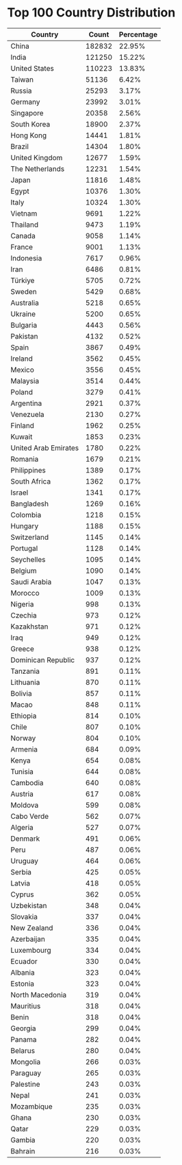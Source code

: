 # Top 100 Country Distribution
| Country | Count | Percentage |
|----|----|----|
| China | 182832 | 22.95% |
| India | 121250 | 15.22% |
| United States | 110223 | 13.83% |
| Taiwan | 51136 | 6.42% |
| Russia | 25293 | 3.17% |
| Germany | 23992 | 3.01% |
| Singapore | 20358 | 2.56% |
| South Korea | 18900 | 2.37% |
| Hong Kong | 14441 | 1.81% |
| Brazil | 14304 | 1.80% |
| United Kingdom | 12677 | 1.59% |
| The Netherlands | 12231 | 1.54% |
| Japan | 11816 | 1.48% |
| Egypt | 10376 | 1.30% |
| Italy | 10324 | 1.30% |
| Vietnam | 9691 | 1.22% |
| Thailand | 9473 | 1.19% |
| Canada | 9058 | 1.14% |
| France | 9001 | 1.13% |
| Indonesia | 7617 | 0.96% |
| Iran | 6486 | 0.81% |
| Türkiye | 5705 | 0.72% |
| Sweden | 5429 | 0.68% |
| Australia | 5218 | 0.65% |
| Ukraine | 5200 | 0.65% |
| Bulgaria | 4443 | 0.56% |
| Pakistan | 4132 | 0.52% |
| Spain | 3867 | 0.49% |
| Ireland | 3562 | 0.45% |
| Mexico | 3556 | 0.45% |
| Malaysia | 3514 | 0.44% |
| Poland | 3279 | 0.41% |
| Argentina | 2921 | 0.37% |
| Venezuela | 2130 | 0.27% |
| Finland | 1962 | 0.25% |
| Kuwait | 1853 | 0.23% |
| United Arab Emirates | 1780 | 0.22% |
| Romania | 1679 | 0.21% |
| Philippines | 1389 | 0.17% |
| South Africa | 1362 | 0.17% |
| Israel | 1341 | 0.17% |
| Bangladesh | 1269 | 0.16% |
| Colombia | 1218 | 0.15% |
| Hungary | 1188 | 0.15% |
| Switzerland | 1145 | 0.14% |
| Portugal | 1128 | 0.14% |
| Seychelles | 1095 | 0.14% |
| Belgium | 1090 | 0.14% |
| Saudi Arabia | 1047 | 0.13% |
| Morocco | 1009 | 0.13% |
| Nigeria | 998 | 0.13% |
| Czechia | 973 | 0.12% |
| Kazakhstan | 971 | 0.12% |
| Iraq | 949 | 0.12% |
| Greece | 938 | 0.12% |
| Dominican Republic | 937 | 0.12% |
| Tanzania | 891 | 0.11% |
| Lithuania | 870 | 0.11% |
| Bolivia | 857 | 0.11% |
| Macao | 848 | 0.11% |
| Ethiopia | 814 | 0.10% |
| Chile | 807 | 0.10% |
| Norway | 804 | 0.10% |
| Armenia | 684 | 0.09% |
| Kenya | 654 | 0.08% |
| Tunisia | 644 | 0.08% |
| Cambodia | 640 | 0.08% |
| Austria | 617 | 0.08% |
| Moldova | 599 | 0.08% |
| Cabo Verde | 562 | 0.07% |
| Algeria | 527 | 0.07% |
| Denmark | 491 | 0.06% |
| Peru | 487 | 0.06% |
| Uruguay | 464 | 0.06% |
| Serbia | 425 | 0.05% |
| Latvia | 418 | 0.05% |
| Cyprus | 362 | 0.05% |
| Uzbekistan | 348 | 0.04% |
| Slovakia | 337 | 0.04% |
| New Zealand | 336 | 0.04% |
| Azerbaijan | 335 | 0.04% |
| Luxembourg | 334 | 0.04% |
| Ecuador | 330 | 0.04% |
| Albania | 323 | 0.04% |
| Estonia | 323 | 0.04% |
| North Macedonia | 319 | 0.04% |
| Mauritius | 318 | 0.04% |
| Benin | 318 | 0.04% |
| Georgia | 299 | 0.04% |
| Panama | 282 | 0.04% |
| Belarus | 280 | 0.04% |
| Mongolia | 266 | 0.03% |
| Paraguay | 265 | 0.03% |
| Palestine | 243 | 0.03% |
| Nepal | 241 | 0.03% |
| Mozambique | 235 | 0.03% |
| Ghana | 230 | 0.03% |
| Qatar | 229 | 0.03% |
| Gambia | 220 | 0.03% |
| Bahrain | 216 | 0.03% |
